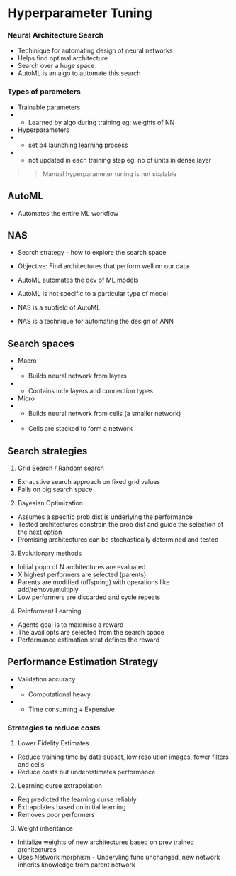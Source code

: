 # Hyperparameter Tuning

### Neural Architecture Search

- Techinique for automating design of neural networks
- Helps find optimal architecture
- Search over a huge space
- AutoML is an algo to automate this search

### Types of parameters

- Trainable parameters
- - Learned by algo during training eg: weights of NN
- Hyperparameters
- - set b4 launching learning process
- - not updated in each training step eg: no of units in dense layer

>> Manual hyperparameter tuning is not scalable

## AutoML

- Automates the entire ML workflow

## NAS

- Search strategy - how to explore the search space
- Objective: Find architectures that perform well on our data

- AutoML automates the dev of ML models
- AutoML is not specific to a particular type of model
- NAS is a subfield of AutoML
- NAS is a technique for automating the design of ANN

## Search spaces

- Macro
- - Builds neural network from layers
- - Contains indv layers and connection types
- Micro
- - Builds neural network from cells (a smaller network)
- - Cells are stacked to form a network

## Search strategies
1. Grid Search / Random search
- Exhaustive search approach on fixed grid values
- Fails on big search space
2. Bayesian Optimization
- Assumes a specific prob dist is underlying the performance
- Tested architectures constrain the prob dist and guide the selection of the next option
- Promising architectures can be stochastically determined and tested
3. Evolutionary methods
- Initial popn of N architectures are evaluated
- X highest performers are selected (parents)
- Parents are modified (offspring) with operations like add/remove/multiply
- Low performers are discarded and cycle repeats
4. Reinforment Learning
- Agents goal is to maximise a reward
- The avail opts are selected from the search space
- Performance estimation strat defines the reward

## Performance Estimation Strategy
- Validation accuracy
- - Computational heavy
- - Time consuming + Expensive

### Strategies to reduce costs
1. Lower Fidelity Estimates
- Reduce training time by data subset, low resolution images, fewer filters and cells
- Reduce costs but underestimates performance
2. Learning curse extrapolation
- Req predicted the learning curse reliably
- Extrapolates based on initial learning
- Removes poor performers
3. Weight inheritance
- Initialize weights of new architectures based on prev trained architectures
- Uses Network morphism - Underyling func unchanged, new network inherits knowledge from parent network
